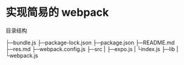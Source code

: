 # 实现简易的 webpack

目录结构

├─bundle.js
├─package-lock.json
├─package.json
├─README.md
├─res.md
├─webpack.config.js
├─src
|  ├─expo.js
|  └index.js
├─lib
|  └webpack.js